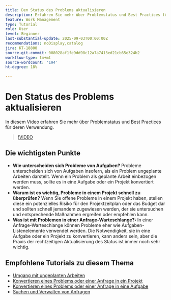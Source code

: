 ```yaml
---
title: Den Status des Problems aktualisieren
description: Erfahren Sie mehr über Problemstatus und Best Practices für deren Verwendung.
feature: Work Management
type: Tutorial
role: User
level: Beginner
last-substantial-update: 2025-09-03T00:00:00Z
recommendations: noDisplay,catalog
jira: KT-18800
source-git-commit: 008028af1fe9dd98c12a7a7413ed21cb65e324b2
workflow-type: tm+mt
source-wordcount: '194'
ht-degree: 18%

---
```


# Den Status des Problems aktualisieren

In diesem Video erfahren Sie mehr über Problemstatus und Best Practices für deren Verwendung.

>[!VIDEO](https://video.tv.adobe.com/v/3472974/?quality=12&learn=on&enablevpops&captions=ger)

## Die wichtigsten Punkte

* **Wie unterscheiden sich Probleme von Aufgaben?** Probleme unterscheiden sich von Aufgaben insofern, als ein Problem ungeplante Arbeiten darstellt. Wenn ein Problem als geplante Arbeit einbezogen werden muss, sollte es in eine Aufgabe oder ein Projekt konvertiert werden.
* **Warum ist es wichtig, Probleme in einem Projekt schnell zu überprüfen?** Wenn Sie offene Probleme in einem Projekt haben, stellen diese ein potenzielles Risiko für den Projektzeitplan oder das Budget dar und sollten schnell jemandem zugewiesen werden, der sie untersuchen und entsprechende Maßnahmen ergreifen oder empfehlen kann.
* **Was ist mit Problemen in einer Anfrage-Warteschlange?:** In einer Anfrage-Warteschlange können Probleme eher wie Aufgaben-Listenelemente verwendet werden. Die Notwendigkeit, sie in eine Aufgabe oder ein Projekt zu konvertieren, kann anders sein, aber die Praxis der rechtzeitigen Aktualisierung des Status ist immer noch sehr wichtig.


## Empfohlene Tutorials zu diesem Thema

* [Umgang mit ungeplanten Arbeiten](/help/manage-work/issues-requests/handle-unplanned-work.md)
* [Konvertieren eines Problems oder einer Anfrage in ein Projekt](/help/manage-work/issues-requests/create-a-project-from-a-request.md)
* [Konvertieren eines Problems oder einer Anfrage in eine Aufgabe](/help/manage-work/issues-requests/convert-issues-to-other-work-items.md)
* [Suchen und Verwalten von Anfragen](/help/manage-work/issues-requests/find-requests.md)
